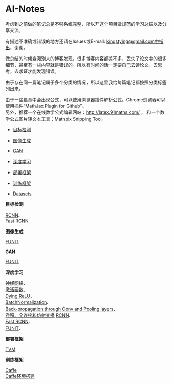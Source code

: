 
# AI-Notes
考虑到之前做的笔记总是不够系统完整，所以开这个项目做规范的学习总结以及分享交流。  

有描述不准确或错误的地方还请在Issues或E-mail: kingstying@gmail.com中指出，谢谢。  

做总结的时候查阅别人的博客发现，很多博客内容都差不多，丢失了论文中的很多细节，甚至有一些内容就是错误的。所以有时间的话一定要自己去读论文。去思考，去求证才能发现错误。  

由于存在同一篇笔记属于多个分类的情况，所以这里我给每篇笔记都按照分类标签列出来。  

由于一些篇章中会出现公式，可以使用浏览器插件解析公式。Chrome浏览器可以使用插件“MathJax Plugin for Github”。  
另外，推荐一个在线数学公式编辑网站：http://latex.91maths.com/ ， 和一个数学公式图片转文本工具：Mathpix Snipping Tool。

* [目标检测](#object-detection)

* [图像生成](#image-generate)

* [GAN](#GAN)

* [深度学习](#deep-learning)  

* [部署框架](#deploy-archatecture)
* [训练框架](#train-archatecture)
* [Datasets](深度学习/基础/datasets.md)
  
<span id="object-detection">
<b> 目标检测 </b>
</span>

  [RCNN](深度学习/计算机视觉/目标检测/RCNN.md)、  
  [Fast RCNN](深度学习/计算机视觉/目标检测/FastRCNN.md)  

<span id="image-generate">
<b> 图像生成 </b>
</span>

[FUNIT](深度学习/计算机视觉/生成/FUNIT.md)


<span id="GAN">
<b> GAN </b>
</span>

[FUNIT](深度学习/计算机视觉/生成/FUNIT.md)

<span id="deep-learning">
<b> 深度学习 </b>
</span>

[神经网络](深度学习/基础/神经网络.md)、  
[激活函数](深度学习/基础/激活函数.md)、  
[Dying ReLU](深度学习/基础/Dying_ReLU.md)、  
[BatchNormalization](深度学习/基础/BatchNormalization.md)、  
[Back-propagation through Conv and Pooling layers](深度学习/基础/back-prop-through-conv-pool-layer.md)、  
[卷积、全连接和仿射变换](深度学习/基础/conv-fullyconnect-and-affine.md)
[RCNN](深度学习/计算机视觉/目标检测/RCNN.md)、  
[Fast RCNN](深度学习/计算机视觉/目标检测/FastRCNN.md)、  
[FUNIT](深度学习/计算机视觉/生成/FUNIT.md)、  



<span id="deploy-archatecture">
<b> 部署框架 </b>
</span>

[TVM](深度学习/部署框架/TVM/TVM部署.md)

<span id="train-archatecture">
<b> 训练框架 </b>
</span>

[Caffe](深度学习/训练框架/Caffe)  
[Caffe环境搭建](深度学习/训练框架/Caffe/Caffe环境搭建.md)
